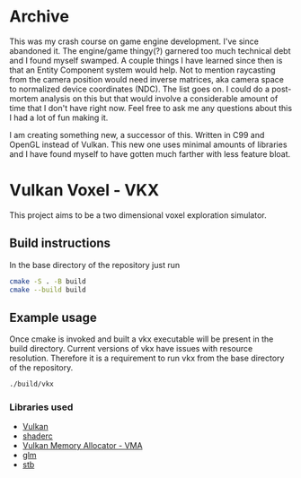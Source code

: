 # Archive
This was my crash course on game engine development. I've since abandoned it. The engine/game thingy(?) garnered too much technical debt and I found myself swamped. A couple things I have learned since then is that an Entity Component system would help. Not to mention raycasting from the camera position would need inverse matrices, aka camera space to normalized device coordinates (NDC). The list goes on. I could do a post-mortem analysis on this but that would involve a considerable amount of time that I don't have right now. Feel free to ask me any questions about this I had a lot of fun making it.

I am creating something new, a successor of this. Written in C99 and OpenGL instead of Vulkan. This new one uses minimal amounts of libraries and I have found myself to have gotten much farther with less feature bloat.

# **V**ul**k**an Vo**x**el - VKX
This project aims to be a two dimensional voxel exploration simulator.

## Build instructions
In the base directory of the repository just run
```bash
cmake -S . -B build
cmake --build build
```

## Example usage
Once cmake is invoked and built a vkx executable will be present in the build directory. Current versions of vkx have issues with resource resolution. Therefore it is a requirement to run vkx from the base directory of the repository.
```bash
./build/vkx
```

### Libraries used
- [Vulkan](https://www.vulkan.org/)
- [shaderc](https://github.com/google/shaderc)
- [Vulkan Memory Allocator - VMA](https://gpuopen.com/vulkan-memory-allocator/)
- [glm](https://github.com/g-truc/glm)
- [stb](https://github.com/nothings/stb)
